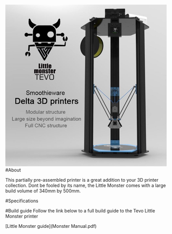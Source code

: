 ![](img/tevolilmon.jpg)
#About

This partially pre-assembled printer is a great addition to your 3D printer collection. Dont be fooled by its name, the Little Monster comes with a large build volume of 340mm by 500mm.


#Specifications


#Build guide
Follow the link below to a full build guide to the Tevo Little Monster printer

[Little Monster guide](Monster Manual.pdf)